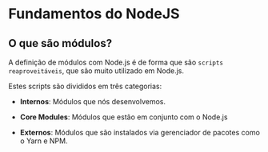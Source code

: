 # Fundamentos do NodeJS

## O que são módulos?

A definição de módulos com Node.js é de forma que são `scripts reaproveitáveis`, que são muito utilizado em Node.js. 

Estes scripts são divididos em três categorias:

- **Internos**: Módulos que nós desenvolvemos.

- **Core Modules**: Módulos que estão em conjunto com o Node.js

- **Externos**: Módulos que são instalados via gerenciador de pacotes como o Yarn e NPM.